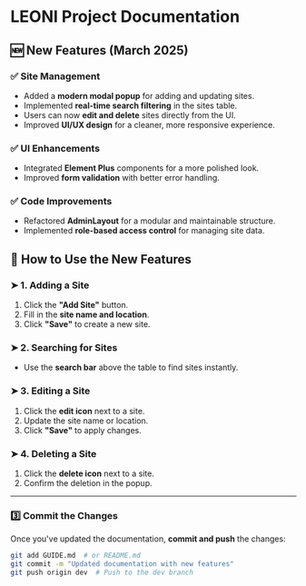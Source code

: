 # LEONI Project Documentation

## 🆕 New Features (March 2025)

### ✅ Site Management
- Added a **modern modal popup** for adding and updating sites.
- Implemented **real-time search filtering** in the sites table.
- Users can now **edit and delete** sites directly from the UI.
- Improved **UI/UX design** for a cleaner, more responsive experience.

### ✅ UI Enhancements
- Integrated **Element Plus** components for a more polished look.
- Improved **form validation** with better error handling.

### ✅ Code Improvements
- Refactored **AdminLayout** for a modular and maintainable structure.
- Implemented **role-based access control** for managing site data.

## 📌 How to Use the New Features

### ➤ **1. Adding a Site**
1. Click the **"Add Site"** button.
2. Fill in the **site name and location**.
3. Click **"Save"** to create a new site.

### ➤ **2. Searching for Sites**
- Use the **search bar** above the table to find sites instantly.

### ➤ **3. Editing a Site**
1. Click the **edit icon** next to a site.
2. Update the site name or location.
3. Click **"Save"** to apply changes.

### ➤ **4. Deleting a Site**
1. Click the **delete icon** next to a site.
2. Confirm the deletion in the popup.

---

### **3️⃣ Commit the Changes**
Once you've updated the documentation, **commit and push** the changes:

```sh
git add GUIDE.md  # or README.md
git commit -m "Updated documentation with new features"
git push origin dev  # Push to the dev branch
